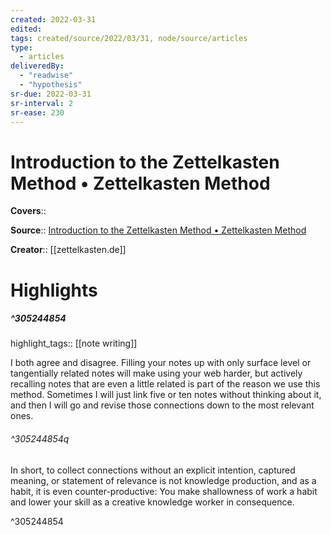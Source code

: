 ```yaml
---
created: 2022-03-31
edited:
tags: created/source/2022/03/31, node/source/articles
type: 
  - articles
deliveredBy: 
  - "readwise"
  - "hypothesis"
sr-due: 2022-03-31
sr-interval: 2
sr-ease: 230
---
```

# Introduction to the Zettelkasten Method • Zettelkasten Method

**Covers**:: 

**Source**:: [Introduction to the Zettelkasten Method • Zettelkasten Method](https://zettelkasten.de/introduction/)

**Creator**:: [[zettelkasten.de]]

# Highlights
##### ^305244854

highlight_tags:: [[note writing]]   

I both agree and disagree. Filling your notes up with only surface level or tangentially related notes will make using your web harder, but actively recalling notes that are even a little related is part of the reason we use this method. Sometimes I will just link five or ten notes without thinking about it, and then I will go and revise those connections down to the most relevant ones.  

###### ^305244854q

In short, to collect connections without an explicit intention, captured meaning, or statement of relevance is not knowledge production, and as a habit, it is even counter-productive: You make shallowness of work a habit and lower your skill as a creative knowledge worker in consequence. 

^305244854

